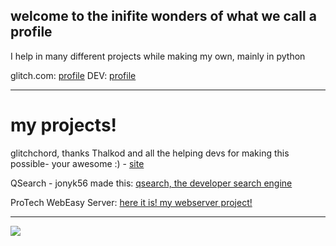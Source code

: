 ## welcome to the inifite wonders of what we call a profile

I help in many different projects while making my own, mainly in python

glitch.com: [profile](https://glitch.com/@ProTechCEO)
DEV: [profile](https://dev.to/17lwinn)

-------------------

# my projects!

glitchchord, thanks Thalkod and all the helping devs for making this possible- your awesome :) - [site](https://glitchchord.glitch.me)

QSearch - jonyk56 made this: [qsearch, the developer search engine](https://qsearch.glitch.me)

ProTech WebEasy Server: [here it is! my webserver project!](https://github.com/17lwinn/webeasy-server)

---------------

<img align="center" src="https://github-readme-stats.vercel.app/api/top-langs/?username=17lwinn&theme=radical" />

